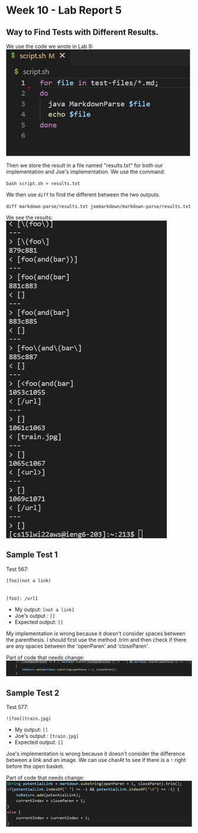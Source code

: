 # Week 10 - Lab Report 5

## Way to Find Tests with Different Results.

We use the code we wrote in Lab 9:
![image](sh.png)

Then we store the result in a file named "results.txt" for both our implementation and Joe's implementation. We use the command:

`bash script.sh > results.txt`

We then use `diff` to find the different between the two outputs.

`diff markdown-parse/results.txt joemarkdown/markdown-parse/results.txt`

We see the results:
![image](results.png)

## Sample Test 1
Test 567:
```
[foo](not a link)


[foo]: /url1
```
- My output: `[not a link]`
- Joe's output : `[]`
- Expected output: `[]`

My implementation is wrong because it doesn't consider spaces between the parenthesis. I should first use the method .trim and then check if there are any spaces between the 'openParen' and 'closeParen'.

Part of code that needs change:
![image](revisepart.png)
## Sample Test 2
Test 577:
```
![foo](train.jpg)
```
- My output: `[]`
- Joe's output : `[train.jpg]`
- Expected output: `[]`

Joe's implementation is wrong because it doesn't consider the difference between a link and an image. We can use charAt to see if there is a `!` right before the open basket.

Part of code that needs change:
![image](revisepart2.png)